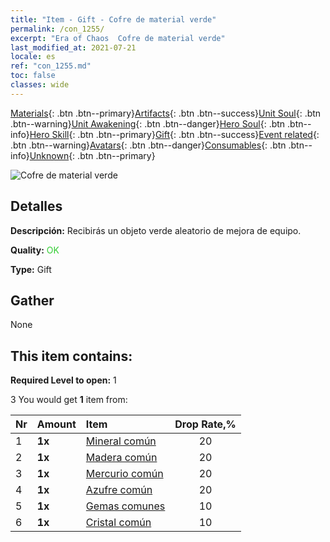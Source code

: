 ```yaml
---
title: "Item - Gift - Cofre de material verde"
permalink: /con_1255/
excerpt: "Era of Chaos  Cofre de material verde"
last_modified_at: 2021-07-21
locale: es
ref: "con_1255.md"
toc: false
classes: wide
---
```

 [Materials](/ItemsES/){: .btn .btn--primary}[Artifacts](/ItemsES/Artifacts/){: .btn .btn--success}[Unit Soul](/ItemsES/UnitSoul/){: .btn .btn--warning}[Unit Awakening](/ItemsES/UnitAwakening/){: .btn .btn--danger}[Hero Soul](/ItemsES/HeroSoul/){: .btn .btn--info}[Hero Skill](/ItemsES/HeroSkill/){: .btn .btn--primary}[Gift](/ItemsES/Gift/){: .btn .btn--success}[Event related](/ItemsES/Events/){: .btn .btn--warning}[Avatars](/ItemsES/Avatars/){: .btn .btn--danger}[Consumables](/ItemsES/Consumables/){: .btn .btn--info}[Unknown](/ItemsES/Unknown/){: .btn .btn--primary}

 ![Cofre de material verde](/images/t/i_304002.png)

## Detalles
 **Descripción:** Recibirás un objeto verde aleatorio de mejora de equipo.

 **Quality:** <span style="color: #32CD32">OK</span>

 **Type:** Gift

## Gather

  None

## This item contains:

 **Required Level to open:** 1

 3 You would get **1** item  from:

  | Nr | Amount |     Item    | Drop Rate,% |
  |:---|:-------|:------------|:---------:|
  | 1 |  **1x** | [Mineral común](/ItemsES/mat_6/) | 20 | 
  | 2 |  **1x** | [Madera común](/ItemsES/mat_7/) | 20 | 
  | 3 |  **1x** | [Mercurio común](/ItemsES/mat_8/) | 20 | 
  | 4 |  **1x** | [Azufre común](/ItemsES/mat_9/) | 20 | 
  | 5 |  **1x** | [Gemas comunes](/ItemsES/mat_10/) | 10 | 
  | 6 |  **1x** | [Cristal común](/ItemsES/mat_11/) | 10 | 
